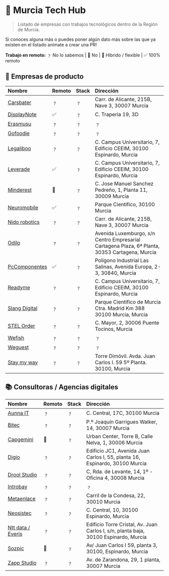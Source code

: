 # 📂 Murcia Tech Hub

> Listado de empresas con trabajos tecnológicos dentro de la Región de Murcia.

Si conoces alguna más o puedes poner algún dato más sobre las que ya existen en el listado anímate a crear una PR!

**Trabajo en remoto:**
﹖ No lo sabemos | 🚫 No | 🔄 Híbrido / flexible | ✅ 100% remoto

## 📗 Empresas de producto
| Nombre | Remoto | Stack | Dirección |
| :-- | :-- | :-- | :-- |
| [Carsbater](https://www.carsbarter.es/) | ﹖ | ﹖ | Carr. de Alicante, 215B, Nave 3, 30007 Murcia |
| [DisplayNote](https://www.displaynote.com/) | ✅ | ﹖ | C. Trapería 19, 3D |
| [Erasmusu](https://erasmusu.com/) | ﹖ | ﹖ | ﹖ |
| [Gofoodie](https://gofoodie.app/) | ﹖ | ﹖ | ﹖ |
| [Legaliboo](https://legaliboo.com/) | ﹖ | ﹖ | C. Campus Universitario, 7, Edificio CEEIM, 30100 Espinardo, Murcia |
| [Leverade](https://leverade.com/) | ✅ | ﹖ | C. Campus Universitario, 7, Edificio CEEIM, 30100 Espinardo, Murcia |
| [Minderest](https://www.minderest.com) | 🔄 | ﹖ | C. Jose Manuel Sanchez Pedreño, 1, Planta 11, 30009 Murcia |
| [Neuromobile](https://neuromobile.es/) | ✅ | ﹖ | Parque Cientifico, 30100 Murcia |
| [Nido robotics](https://www.nidorobotics.com/) | ﹖ | ﹖ | Carr. de Alicante, 215B, Nave 3, 30007 Murcia |
| [Odilo](https://www.odilo.es/) | ﹖ | ﹖ | Avenida Luxemburgo, s/n Centro Empresarial Cartagena Plaza, 6ª Planta, 30353 Cartagena, Murcia |
| [PcComponentes](https://www.pccomponentes.com/) | ✅ | ﹖ | Polígono Industrial Las Salinas, Avenida Europa, 2-3, 30840, Murcia |
| [Readyme](https://readyme.app/) | ﹖ | ﹖ | C. Campus Universitario, 7, Edificio CEEIM, 30100 Espinardo, Murcia |
| [Slang Digital](https://slang.digital/) | ﹖ | ﹖ | Parque Cientifico de Murcia Ctra. Madrid Km 388 30100 Murcia, Murcia |
| [STEL Order](https://www.stelorder.com/) | ﹖ | ﹖ | C. Mayor, 2, 30006 Puente Tocinos, Murcia |
| [Wefish](https://wefish.app/) | ﹖ | ﹖ | ﹖ |
| [Weguest](https://www.weguest.com/) | ﹖ | ﹖ | ﹖ |
| [Stay my way](https://staymyway.com/) | ﹖ | ﹖ | Torre Dimóvil. Avda. Juan Carlos I. 59 5º Planta. 30100, Murcia |

## 📚 Consultoras / Agencias digitales
| Nombre | Remoto | Stack | Dirección |
| :-- | :-- | :-- | :-- |
| [Aunna IT](https://www.aunnait.es/) | ﹖ | ﹖ | C. Central, 17C, 30100 Murcia |
| [Bitec](https://www.bitec.es/) | ﹖ | ﹖ | P.º Joaquín Garrigues Walker, 14, 30007 Murcia |
| [Capgemini](https://www.capgemini.com/) | 🔄 | ﹖ | Urban Center, Torre B, Calle Nelva, 1, 30006 Murcia |
| [Digio](https://digio.es/) | ﹖ | ﹖ | Edificio JC1, Avenida Juan Carlos I, 55, planta 16, Espinardo, 30100 Murcia |
| [Drool Studio](https://droolstudio.com/) | ﹖ | ﹖ | C, Rda. de Levante, 14, 1º - Oficina 4, 30008 Murcia |
| [Introbay](https://introbay.com/) | ﹖ | ﹖ | ﹖ |
| [Metaenlace](https://metaenlace.com/) | ﹖ | ﹖ | Carril de la Condesa, 22, 30010 Murcia |
| [Neosistec](https://www.neosistec.com/) | ﹖ | ﹖ | C. Central, 10, 30100 Espinardo, Murcia |
| [Ntt data / Everis](https://es.nttdata.com/) | ﹖ | ﹖ | Edificio Torre Cristal, Av. Juan Carlos I, s/n, planta baja, 30100 Espinardo, Murcia |
| [Sozpic](https://www.sozpic.com/) | 🔄 | ﹖ | Av/ Juan Carlos I 59, planta 3, 30100, Espinardo, Murcia |
| [Zapp Studio](https://zapp-studio.com/) | ﹖ | ﹖ | Av. de Zarandona, 29, 1 planta, 30007 Murcia |

